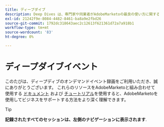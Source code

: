 ```yaml
---
title: ディープダイブ
description: Deep Dives は、専門家や同業者がAdobeMarketoの最良の使い方に関する考えやアイデアを共有しているビデオライブラリです。
exl-id: 21242f9e-8084-4482-8461-ba8a9e2fbd26
source-git-commit: 1792dc318643aec2c12613f621361d72a7a918b1
workflow-type: tm+mt
source-wordcount: '83'
ht-degree: 0%

---
```


# ディープダイブイベント

このたびは、ディープディブのオンデマンドイベント録画をご利用いただき、誠にありがとうございます。 これらのリソースをAdobeMarketoと組み合わせて使用する [ドキュメント](https://experienceleague.adobe.com/docs/marketo-engage.html) および [チュートリアル](https://experienceleague.adobe.com/docs/marketo-learn/tutorials/overview.html)を使用すると、AdobeMarketoを使用してビジネスをサポートする方法をより深く理解できます。

>[!TIP]
>
>**記録されたすべてのセッションは、左側のナビゲーションに表示されます**.
